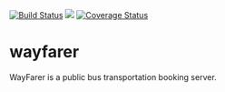 [![Build Status](https://travis-ci.org/codecell/wayfarer.svg?branch=develop)](https://travis-ci.org/codecell/wayfarer) <a href="https://codeclimate.com/github/codecell/wayfarer/maintainability"><img src="https://api.codeclimate.com/v1/badges/11c37e220fbf05e79456/maintainability" /></a> [![Coverage Status](https://coveralls.io/repos/github/codecell/wayfarer/badge.svg?branch=ch-setup-codeclimate-test-reporting-167242414)](https://coveralls.io/github/codecell/wayfarer?branch=ch-setup-codeclimate-test-reporting-167242414)

# wayfarer
WayFarer is a public bus transportation booking server.
